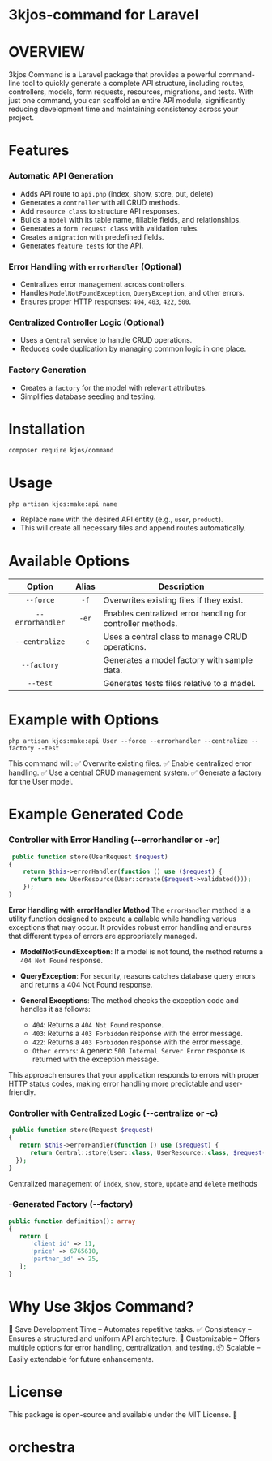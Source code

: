# 3kjos-command for Laravel

# OVERVIEW
3kjos Command is a Laravel package that provides a powerful command-line tool to quickly generate a complete API structure, including routes, controllers, models, form requests, resources, migrations, and tests. With just one command, you can scaffold an entire API module, significantly reducing development time and maintaining consistency across your project.

# Features

### Automatic API Generation
 - Adds API route to ``api.php`` (index, show, store, put, delete)
 - Generates a ``controller`` with all CRUD methods.
 - Add  ``resource class`` to structure API responses.
 - Builds a ``model`` with its table name, fillable fields, and relationships.
 - Generates a ``form request class`` with validation rules.
 - Creates a ``migration`` with predefined fields.
 - Generates ``feature tests`` for the API.

### Error Handling with ``errorHandler`` (Optional)
 - Centralizes error management across controllers.
 - Handles ``ModelNotFoundException``, ``QueryException``, and other errors.
 - Ensures proper HTTP responses: ``404``, ``403``, ``422``, ``500``.

### Centralized Controller Logic (Optional)
 - Uses a ``Central`` service to handle CRUD operations.
 - Reduces code duplication by managing common logic in one place.

### Factory Generation

 - Creates a ``factory`` for the model with relevant attributes.
 - Simplifies database seeding and testing.


# Installation

```composer require kjos/command```


# Usage

```php artisan kjos:make:api name```

 - Replace ``name`` with the desired API entity (e.g., ``user``, ``product``).
 - This will create all necessary files and append routes automatically.

# Available Options
| Option            | Alias | Description |
|:-----------------:|:-----:|-------------|
| `--force`         | `-f`  | Overwrites existing files if they exist. |
| `--errorhandler`  | `-er` | Enables centralized error handling for controller methods. |
| `--centralize`    | `-c`  | Uses a central class to manage CRUD operations. |
| `--factory`       |       | Generates a model factory with sample data. |
| `--test`          |       | Generates tests files relative to a madel. |

# Example with Options

```php artisan kjos:make:api User --force --errorhandler --centralize --factory --test```

This command will:
✅ Overwrite existing files.
✅ Enable centralized error handling.
✅ Use a central CRUD management system.
✅ Generate a factory for the User model.

# Example Generated Code

### Controller with Error Handling (--errorhandler or -er)
```php
 public function store(UserRequest $request)
{
    return $this->errorHandler(function () use ($request) {
      return new UserResource(User::create($request->validated()));
    });
}
```

**Error Handling with errorHandler Method**
The `errorHandler` method is a utility function designed to execute a callable while handling various exceptions that may occur. It provides robust error handling and ensures that different types of errors are appropriately managed.

- **ModelNotFoundException**: If a model is not found, the method returns a `404 Not Found` response.

- **QueryException**: For security, reasons catches database query errors and returns a 404 Not Found response.

- **General Exceptions**: The method checks the exception code and handles it as follows:
  - `404`: Returns a `404 Not Found` response.
  - `403`: Returns a `403 Forbidden` response with the error message.
  - `422`: Returns a `403 Forbidden` response with the error message.
  - `Other errors`: A generic `500 Internal Server Error` response is returned with the exception message.

This approach ensures that your application responds to errors with proper HTTP status codes, making error handling more predictable and user-friendly.


### Controller with Centralized Logic (--centralize or -c)
```php
 public function store(Request $request)
{
   return $this->errorHandler(function () use ($request) {
      return Central::store(User::class, UserResource::class, $request->validated());
  });
}
```

Centralized management of `index`, `show`, `store`, `update` and `delete` methods


### -Generated Factory (--factory)
```php
public function definition(): array
{
   return [
      'client_id' => 11,
      'price' => 6765610,
      'partner_id' => 25,
   ];
}
```

# Why Use 3kjos Command?
🚀 Save Development Time – Automates repetitive tasks.
✅ Consistency – Ensures a structured and uniform API architecture.
🔧 Customizable – Offers multiple options for error handling, centralization, and testing.
📦 Scalable – Easily extendable for future enhancements.

# License
This package is open-source and available under the MIT License. 🚀
# orchestra
